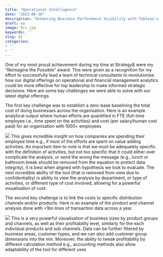 ```yaml
---
title: "Operational Intelligence"
date: "2023-06-18"
description: "Enhancing Business Performance Visibility with Tableau's Interactive Dashboard and Big Data"
draft: no
image: Biz.jpg
keywords: ''
slug: OI
categories:
- ''
- ''
---
```


One of my most proud achievement during my time at Strategy& were my "Reimagine the Possible" award. This were given as a recognition for my effort to successfully lead a team of technical consultants to revolutionise how our digital offerings on operational and financial management analytics could be more effective for top leadership to make informed strategic decisions. Here are some key challenges we were able to solve with our latest digital offerings

The first key challenge was to establish a zero-base baselining the total cost of doing businesses across the organisation. Here is an example analytical output where human efforts are quantified in FTE (full-time employee i.e., time spent on the activities) and cost (per salary/human cost paid) for an organisation with 1000+ employees

![](../../../../../../img/Workforce.jpg)<!-- -->
This gives incredible insight on how companies are spending their employee time e.g., if most of the efforts are spent on value adding activities. An important item to note is that we must be adequately specific with the definition of activities, but not too specific that it could either over complicate the analysis, or send the wrong the message (e.g., lunch or bathroom break should be removed from the equation to protect data integrity), it is best when aligned with hypothesis we look to evaluate. The next incredible ability of the tool (that is removed from view due to confidentiality) is ability to view the analysis by department, or type of activities, or different type of cost involved, allowing for a powerful visualisation of cost.


The second key challenge is to link the costs to specific distribution channels and/or products. Here is an example of the product and channel analysis done with +1bn lines of transaction data across a year. 

![](../../../../../../img/Product_Channel.jpg)<!-- -->
This is a very powerful visualisation of business sizes by product groups and channels, as well as their profitability level, similarly for the each individual products and sub channels. Data can be further filtered by business areas, customer types, and we can also add customer group dimensions into the mix. Moreover, the ability to tweak profitability by different calculation method e.g., accounting methods also allow adaptability of the tool for different uses
